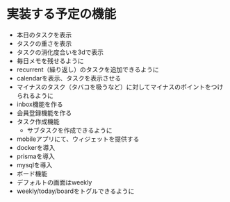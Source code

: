 # 実装する予定の機能
- 本日のタスクを表示
- タスクの重さを表示
- タスクの消化度合いを3dで表示
- 毎日メモを残せるように
- recurrent（繰り返し）のタスクを追加できるように
- calendarを表示、タスクを表示させる
- マイナスのタスク（タバコを吸うなど）に対してマイナスのポイントをつけられるように
- inbox機能を作る
- 会員登録機能を作る
- タスク作成機能
  - サブタスクを作成できるように
- mobileアプリにて、ウィジェットを提供する
- dockerを導入
- prismaを導入
- mysqlを導入
- ボード機能
- デフォルトの画面はweekly
- weekly/today/boardをトグルできるように